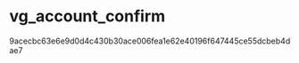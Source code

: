 vg_account_confirm
==================
9acecbc63e6e9d0d4c430b30ace006fea1e62e40196f647445ce55dcbeb4dae7

